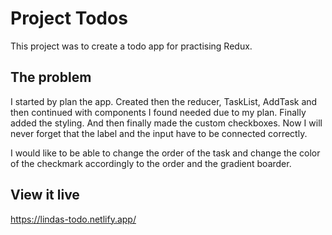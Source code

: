 # Project Todos

This project was to create a todo app for practising Redux.

## The problem

I started by plan the app. Created then the reducer, TaskList, AddTask and then continued with components I found needed due to my plan. Finally added the styling. And then finally made the custom checkboxes. Now I will never forget that the label and the input have to be connected correctly. 

I would like to be able to change the order of the task and change the color of the checkmark accordingly to the order and the gradient boarder.


## View it live

https://lindas-todo.netlify.app/